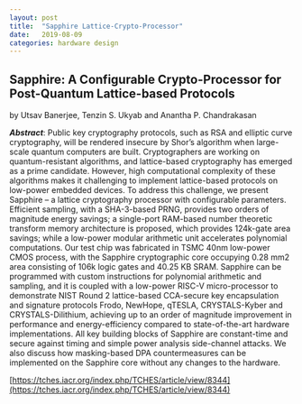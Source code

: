 ```yaml
---
layout: post
title:  "Sapphire Lattice-Crypto-Processor"
date:   2019-08-09
categories: hardware design
---
```


## Sapphire: A Configurable Crypto-Processor for Post-Quantum Lattice-based Protocols
 by Utsav Banerjee, Tenzin S. Ukyab and Anantha P. Chandrakasan

**_Abstract_**: Public key cryptography protocols, such as RSA and elliptic curve cryptography, 
will be rendered insecure by Shor’s algorithm when large-scale quantum computers are built. 
Cryptographers are working on quantum-resistant algorithms, and lattice-based cryptography has 
emerged as a prime candidate. However, high computational complexity of these algorithms makes 
it challenging to implement lattice-based protocols on low-power embedded devices. To address 
this challenge, we present Sapphire – a lattice cryptography processor with configurable 
parameters. Efficient sampling, with a SHA-3-based PRNG, provides two orders of magnitude energy 
savings; a single-port RAM-based number theoretic transform memory architecture is proposed, 
which provides 124k-gate area savings; while a low-power modular arithmetic unit accelerates 
polynomial computations. Our test chip was fabricated in TSMC 40nm low-power CMOS process, with 
the Sapphire cryptographic core occupying 0.28 mm2 area consisting of 106k logic gates and 
40.25 KB SRAM. Sapphire can be programmed with custom instructions for polynomial arithmetic and 
sampling, and it is coupled with a low-power RISC-V micro-processor to demonstrate NIST Round 2 
lattice-based CCA-secure key encapsulation and signature protocols Frodo, NewHope, qTESLA, 
CRYSTALS-Kyber and CRYSTALS-Dilithium, achieving up to an order of magnitude improvement in 
performance and energy-efficiency compared to state-of-the-art hardware implementations. All key 
building blocks of Sapphire are constant-time and secure against timing and simple power analysis 
side-channel attacks. We also discuss how masking-based DPA countermeasures can be implemented on 
the Sapphire core without any changes to the hardware.

[https://tches.iacr.org/index.php/TCHES/article/view/8344](https://tches.iacr.org/index.php/TCHES/article/view/8344)
